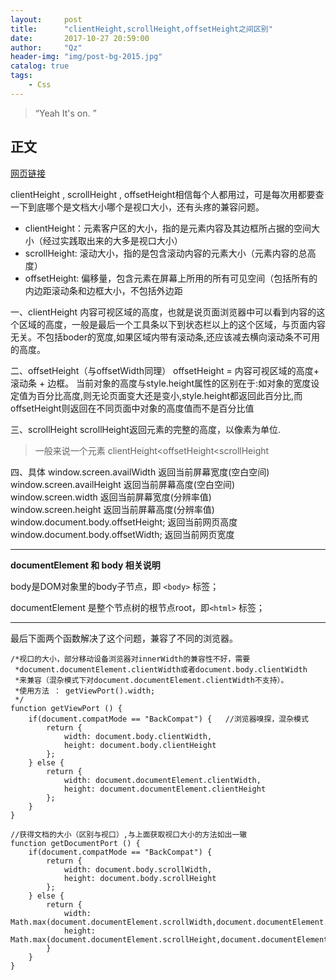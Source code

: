 ```yaml
---
layout:     post
title:      "clientHeight,scrollHeight,offsetHeight之间区别"
date:       2017-10-27 20:59:00
author:     "Qz"
header-img: "img/post-bg-2015.jpg"
catalog: true
tags:
    - Css
---
```


> “Yeah It's on. ”


## 正文
 
[网页链接](http://www.cnblogs.com/nanshanlaoyao/p/5964730.html)


clientHeight , scrollHeight , offsetHeight相信每个人都用过，可是每次用都要查一下到底哪个是文档大小哪个是视口大小，还有头疼的兼容问题。

* clientHeight：元素客户区的大小，指的是元素内容及其边框所占据的空间大小（经过实践取出来的大多是视口大小）
* scrollHeight: 滚动大小，指的是包含滚动内容的元素大小（元素内容的总高度）
* offsetHeight: 偏移量，包含元素在屏幕上所用的所有可见空间（包括所有的内边距滚动条和边框大小，不包括外边距



一、clientHeight
内容可视区域的高度，也就是说页面浏览器中可以看到内容的这个区域的高度，一般是最后一个工具条以下到状态栏以上的这个区域，与页面内容无关。不包括boder的宽度,如果区域内带有滚动条,还应该减去横向滚动条不可用的高度。

二、offsetHeight（与offsetWidth同理）
offsetHeight = 内容可视区域的高度+ 滚动条 + 边框。
当前对象的高度与style.height属性的区别在于:如对象的宽度设定值为百分比高度,则无论页面变大还是变小,style.height都返回此百分比,而offsetHeight则返回在不同页面中对象的高度值而不是百分比值

三、scrollHeight
scrollHeight返回元素的完整的高度，以像素为单位.

> 一般来说一个元素 clientHeight<offsetHeight<scrollHeight

四、具体
window.screen.availWidth     返回当前屏幕宽度(空白空间)  
window.screen.availHeight     返回当前屏幕高度(空白空间)  
window.screen.width     返回当前屏幕宽度(分辨率值)  
window.screen.height     返回当前屏幕高度(分辨率值)  
window.document.body.offsetHeight;     返回当前网页高度  
window.document.body.offsetWidth;     返回当前网页宽度 

----------


**documentElement 和 body 相关说明**

body是DOM对象里的body子节点，即 `<body>` 标签；

documentElement 是整个节点树的根节点root，即`<html>` 标签；


----------

最后下面两个函数解决了这个问题，兼容了不同的浏览器。
```
/*视口的大小，部分移动设备浏览器对innerWidth的兼容性不好，需要
 *document.documentElement.clientWidth或者document.body.clientWidth
 *来兼容（混杂模式下对document.documentElement.clientWidth不支持）。
 *使用方法 ： getViewPort().width;
 */
function getViewPort () {
    if(document.compatMode == "BackCompat") {   //浏览器嗅探，混杂模式
        return {
            width: document.body.clientWidth,
            height: document.body.clientHeight
        };
    } else {
        return {
            width: document.documentElement.clientWidth,
            height: document.documentElement.clientHeight
        };
    }
}
```


```
//获得文档的大小（区别与视口）,与上面获取视口大小的方法如出一辙
function getDocumentPort () {
    if(document.compatMode == "BackCompat") {
        return {
            width: document.body.scrollWidth,
            height: document.body.scrollHeight
        };
    } else {
        return {
            width: Math.max(document.documentElement.scrollWidth,document.documentElement.clientWidth),
            height: Math.max(document.documentElement.scrollHeight,document.documentElement.clientHeight)
        }
    }
}
```

